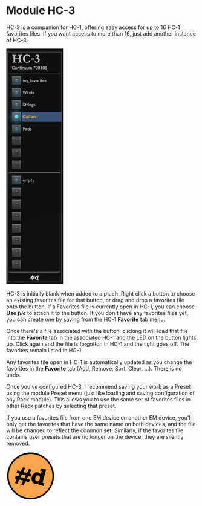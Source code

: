 # Module HC-3

HC-3 is a companion for HC-1, offering easy access for up to 16 HC-1 favorites files.
If you want access to more than 16, just add another instance of HC-3.

![HC-3 module](HC-3.png)

HC-3 is initially blank when added to a ptach. Right click a button to choose an existing favorites file for that button, or drag and drop a favorites file onto the button.
If a Favorites file is currently open in HC-1, you can choose **Use _file_** to attach it to the button.
If you don't have any favorites files yet, you can create one by saving from the HC-1 **Favorite** tab menu.

Once there's a file associated with the button, clicking it will load that file into the **Favorite** tab in the associated HC-1 and the LED on the button lights up.
Click again and the file is forgotton in HC-1 and the light goes off. The favorites remain listed in HC-1.

Any favorites file open in HC-1 is automatically updated as you change the favorites in the **Favorite** tab (Add, Remove, Sort, Clear, ...). There is no undo.

Once you've configured HC-3, I recommend saving your work as a Preset using the module Preset menu (just like loading and saving configuration of any Rack module).
This allows you to use the same set of favorites files in other Rack patches by selecting that preset.

If you use a favorites file from one EM device on another EM device, you'll only get the favorites that have the same name on both devices, and the file will be changed to reflect the common set.
Similarly, if the favorites file contains user presets that are no longer on the device, they are silently removed.

![pachde (#d) logo](Logo.svg)
